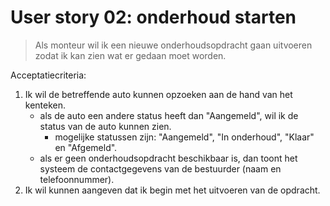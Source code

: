 # User story 02: onderhoud starten

> Als monteur wil ik een nieuwe onderhoudsopdracht gaan uitvoeren zodat ik kan zien wat er gedaan moet worden.

Acceptatiecriteria:

1. Ik wil de betreffende auto kunnen opzoeken aan de hand van het kenteken.
	* als de auto een andere status heeft dan "Aangemeld", wil ik de status van de auto kunnen zien.
		* mogelijke statussen zijn: "Aangemeld", "In onderhoud", "Klaar" en "Afgemeld".
	* als er geen onderhoudsopdracht beschikbaar is, dan toont het systeem de contactgegevens van de bestuurder (naam en telefoonnummer).
1. Ik wil kunnen aangeven dat ik begin met het uitvoeren van de opdracht.
